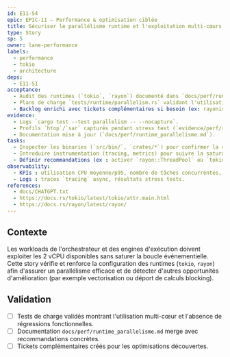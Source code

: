 ```yaml
---
id: E11-S4
epic: EPIC-11 — Performance & optimisation ciblée
title: Sécuriser le parallélisme runtime et l'exploitation multi-cœurs
type: Story
sp: 5
owner: lane-performance
labels:
  - performance
  - tokio
  - architecture
deps:
  - E11-S1
acceptance:
  - Audit des runtimes (`tokio`, `rayon`) documenté dans `docs/perf/runtime_parallelisme.md`, incluant la configuration multi-thread (`#[tokio::main(flavor = "multi_thread")]`).
  - Plans de charge `tests/runtime/parallelism.rs` validant l'utilisation simultanée des 2 vCPU (≥ 150 % CPU lors des stress tests).
  - Backlog enrichi avec tickets complémentaires si besoin (ex: rayonisation `odds_converter`, sharding `HashSet`).
evidence:
  - Logs `cargo test --test parallelism -- --nocapture`.
  - Profils `htop`/`sar` capturés pendant stress test (`evidence/perf/runtime_cpu_usage.png`).
  - Documentation mise à jour (`docs/perf/runtime_parallelisme.md`).
tasks:
  - Inspecter les binaries (`src/bin/`, `crates/*`) pour confirmer la configuration runtime et ajouter tests de charge asynchrones.
  - Introduire instrumentation (tracing, metrics) pour suivre la saturation CPU.
  - Définir recommandations (ex : activer `rayon::ThreadPool` ou `tokio::task::spawn_blocking`) et ouvrir tickets dédiés.
observability:
  - KPIs : utilisation CPU moyenne/p95, nombre de tâches concurrentes, latence event loop.
  - Logs : traces `tracing` async, résultats stress tests.
references:
  - docs/CHATGPT.txt
  - https://docs.rs/tokio/latest/tokio/attr.main.html
  - https://docs.rs/rayon/latest/rayon/
---
```


## Contexte
Les workloads de l'orchestrateur et des engines d'exécution doivent exploiter les 2 vCPU disponibles sans saturer la boucle événementielle. Cette story vérifie et renforce la configuration des runtimes (`tokio`, `rayon`) afin d'assurer un parallélisme efficace et de détecter d'autres opportunités d'amélioration (par exemple vectorisation ou déport de calculs blocking).

## Validation
- [ ] Tests de charge validés montrant l'utilisation multi-cœur et l'absence de régressions fonctionnelles.
- [ ] Documentation `docs/perf/runtime_parallelisme.md` merge avec recommandations concrètes.
- [ ] Tickets complémentaires créés pour les optimisations découvertes.
